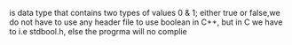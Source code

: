 is data type that contains two types of values 0 & 1; either true or false,we do not have to use any header file to use boolean in C++, but in C we have to i.e stdbool.h, else the progrma will no complie
